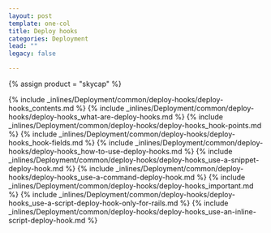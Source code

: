 ```yaml
---
layout: post
template: one-col
title: Deploy hooks
categories: Deployment
lead: ""
legacy: false

---
```

{% assign product = "skycap" %}

{% include _inlines/Deployment/common/deploy-hooks/deploy-hooks_contents.md %}
{% include _inlines/Deployment/common/deploy-hooks/deploy-hooks_what-are-deploy-hooks.md %}
{% include _inlines/Deployment/common/deploy-hooks/deploy-hooks_hook-points.md %}
{% include _inlines/Deployment/common/deploy-hooks/deploy-hooks_hook-fields.md %}
{% include _inlines/Deployment/common/deploy-hooks/deploy-hooks_how-to-use-deploy-hooks.md %}
{% include _inlines/Deployment/common/deploy-hooks/deploy-hooks_use-a-snippet-deploy-hook.md %}
{% include _inlines/Deployment/common/deploy-hooks/deploy-hooks_use-a-command-deploy-hook.md %}
{% include _inlines/Deployment/common/deploy-hooks/deploy-hooks_important.md %}
{% include _inlines/Deployment/common/deploy-hooks/deploy-hooks_use-a-script-deploy-hook-only-for-rails.md %}
{% include _inlines/Deployment/common/deploy-hooks/deploy-hooks_use-an-inline-script-deploy-hook.md %}
